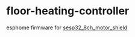 # floor-heating-controller
esphome firmware for [sesp32_8ch_motor_shield](https://github.com/nliaudat/esp32_8ch_motor_shield/)
